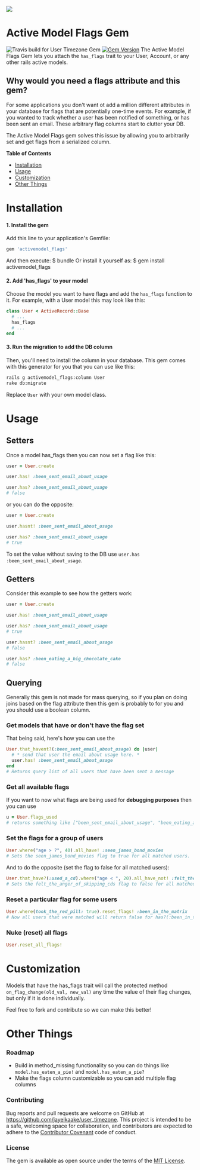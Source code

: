 ![](http://i.imgur.com/jDIg5Xi.png)
# Active Model Flags Gem
![Travis build for User Timezone Gem](https://travis-ci.org/jayelkaake/activemodel_flags.svg?branch=master)
[![Gem Version](https://badge.fury.io/rb/activemodel_flags.svg)](https://badge.fury.io/rb/activemodel_flags)
The Active Model Flags Gem lets you attach the `has_flags` trait to your User, Account, or any other rails active models.

## Why would you need a flags attribute and this gem?
For some applications you don't want ot add a million different attributes in your database for flags that are potentially one-time events. For example, if you wanted to track whether a user has been notified of something, or has been sent an email. These arbitrary flag columns start to clutter your DB.

The Active Model Flags gem solves this issue by allowing you to arbitrarily set and get flags from a serialized column.

**Table of Contents**
* [Installation](#installation)
* [Usage](#usage)
* [Customization](#customization)
* [Other Things](#Other_Things)

# Installation
#### 1. Install the gem
Add this line to your application's Gemfile:
```ruby
gem 'activemodel_flags'
```
And then execute:
    $ bundle
Or install it yourself as:
    $ gem install activemodel_flags

#### 2. Add 'has_flags' to your model
Choose the model you want to have flags and add the `has_flags` function to it. For example, with a User model this may look like this:
```ruby
class User < ActiveRecord::Base
  # ...
  has_flags
  # ...
end
```

#### 3. Run the migration to add the DB column
Then, you'll need to install the column in your database. This gem comes with this generator for you that you can use like this:
```bash
rails g activemodel_flags:column User
rake db:migrate
```
Replace `User` with your own model class.




# Usage

## Setters
Once a model has_flags then you can now set a flag like this:
```ruby
user = User.create

user.has! :been_sent_email_about_usage

user.has? :been_sent_email_about_usage
# false
```
or you can do the opposite:
```ruby
user = User.create

user.hasnt! :been_sent_email_about_usage

user.has? :been_sent_email_about_usage
# true
```

To set the value without saving to the DB use `user.has :been_sent_email_about_usage`.

## Getters
Consider this example to see how the getters work:
```ruby
user = User.create

user.has! :been_sent_email_about_usage

user.has? :been_sent_email_about_usage
# true

user.hasnt? :been_sent_email_about_usage
# false

user.has? :been_eating_a_big_chocolate_cake
# false
```

## Querying
Generally this gem is not made for mass querying, so if you plan on doing joins based on the flag attribute then this gem is probably to for you and you should use a boolean column.

### Get models that have or don't have the flag set
That being said, here's how you can use the
```ruby
User.that_havent?(:been_sent_email_about_usage) do |user|
  # * send that user the email about usage here. *
  user.has! :been_sent_email_about_usage
end
# Returns query list of all users that have been sent a message
```

### Get all available flags
If you want to now what flags are being used for **debugging purposes** then you can use
```ruby
u = User.flags_used
# returns something like ["been_sent_email_about_usage", "been_eating_a_big_chocolate_cake"]
```

### Set the flags for a group of users
```ruby
User.where("age > ?", 40).all_have! :seen_james_bond_movies
# Sets the seen_james_bond_movies flag to true for all matched users.
```
And to do the opposite (set the flag to false for all matched users):
```ruby
User.that_have?(:used_a_cd).where("age < ", 20).all_have_not! :felt_the_anger_of_skipping_cds
# Sets the felt_the_anger_of_skipping_cds flag to false for all matched users
```

### Reset a particular flag for some users
```ruby
User.where(took_the_red_pill: true).reset_flags! :been_in_the_matrix
# Now all users that were matched will return false for has?(:been_in_the_matrix)
```

### Nuke (reset) all flags
```ruby
User.reset_all_flags!
```

# Customization
Models that have the has_flags trait will call the protected method `on_flag_change(old_val, new_val)` any time the value of their flag changes, but only if it is done individually.

Feel free to fork and contribute so we can make this better!

# Other Things
### Roadmap
* Build in method_missing functionality so you can do things like `model.has_eaten_a_pie!` and `model.has_eaten_a_pie?`
* Make the flags column customizable so you can add multiple flag columns
### Contributing
Bug reports and pull requests are welcome on GitHub at https://github.com/jayelkaake/user_timezone.
This project is intended to be a safe, welcoming space for collaboration, and contributors are expected to
adhere to the [Contributor Covenant](contributor-covenant.org) code of conduct.

### License
The gem is available as open source under the terms of the [MIT License](http://opensource.org/licenses/MIT).
